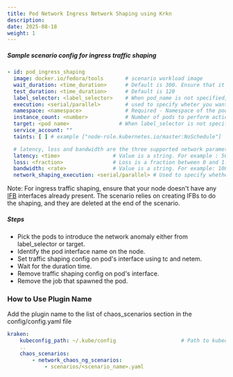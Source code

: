 ```yaml
---
title: Pod Network Ingress Network Shaping using Krkn 
description: 
date: 2025-08-18
weight: 1
---
```

##### Sample scenario config for ingress traffic shaping
```yaml
- id: pod_ingress_shaping
  image: docker.io/fedora/tools       # scenario workload image
  wait_duration: <time_duration>      # Default is 300. Ensure that it is at least about twice of test_duration
  test_duration: <time_duration>      # Default is 120
  label_selector: <label_selector>    # When pod_name is not specified, pod with matching label_selector is selected for chaos scenario
  execution: <serial/parallel>        # used to specify wheter you want to apply filters on multiple targets
  namespace: <namespace>              # Required - Namespace of the pod to which traffic shaping need to be applied
  instance_count: <number>            # Number of pods to perform action/select that match the label selector
  target: <pod name>                # When label_selector is not specified, pod matching the name will be selected for the chaos scenario
  service_account: ""
  taints: [ ] # example ["node-role.kubernetes.io/master:NoSchedule"]

  # latency, loss and bandwidth are the three supported network parameters to alter for the chaos test
  latency: <time>                 # Value is a string. For example : 50ms
  loss: <fraction>                # Loss is a fraction between 0 and 1. It has to be enclosed in quotes to treat it as a string. For example, '0.02%' (not 0.02%)
  bandwidth: <rate>               # Value is a string. For example: 100mbit
  network_shaping_execution: <serial/parallel> # Used to specify whether you want to apply filters on interfaces one at a time or all at once. Default is 'parallel'
```

Note: For ingress traffic shaping, ensure that your node doesn't have any [IFB](https://wiki.linuxfoundation.org/networking/ifb) interfaces already present. The scenario relies on creating IFBs to do the shaping, and they are deleted at the end of the scenario.


##### Steps
 - Pick the pods to introduce the network anomaly either from label_selector or target.
 - Identify the pod interface name on the node.
 - Set traffic shaping config on pod's interface using tc and netem.
 - Wait for the duration time.
 - Remove traffic shaping config on pod's interface.
 - Remove the job that spawned the pod.

### How to Use Plugin Name
Add the plugin name to the list of chaos_scenarios section in the config/config.yaml file
```yaml
kraken:
    kubeconfig_path: ~/.kube/config                     # Path to kubeconfig
    .. 
    chaos_scenarios:
        - network_chaos_ng_scenarios:
            - scenarios/<scenario_name>.yaml
  ```